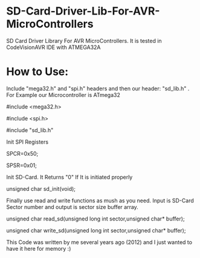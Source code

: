 # SD-Card-Driver-Lib-For-AVR-MicroControllers
SD Card Driver Library For AVR MicroControllers. It is tested in CodeVisionAVR IDE with ATMEGA32A

# How to Use:
 
Include "mega32.h" and "spi.h" headers and then our header: "sd_lib.h" . For Example our Microcontroller is ATmega32

#include <mega32.h>

#include <spi.h>

#include "sd_lib.h"

Init SPI Registers 

SPCR=0x50;

SPSR=0x01;

Init SD-Card. It Returns "0" If It is initiated properly

unsigned char  sd_init(void);

Finally use read and write functions as mush as you need. Input is SD-Card Sector number and output is sector size buffer array.

unsigned char  read_sd(unsigned long int  sector,unsigned char* buffer);

unsigned char  write_sd(unsigned long int sector,unsigned char* buffer);

This Code was written by me several years ago (2012) and I just wanted to have it here for memory :)
